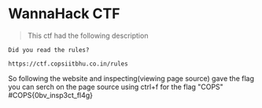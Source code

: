 # WannaHack CTF
> This ctf had the following description
```
Did you read the rules?

https://ctf.copsiitbhu.co.in/rules

```
So following the website and inspecting(viewing page source) gave the flag
you can serch on the page source using ctrl+f for the flag "COPS"
#COPS{0bv_insp3ct_fl4g}
